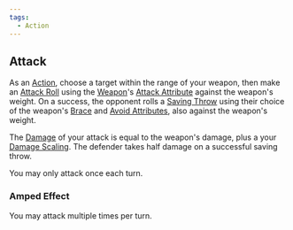 ```yaml
---  
tags:  
  - Action  
---  
```

## Attack  
  
As an [Action](./Action.md), choose a target within the range of your weapon, then make an [Attack Roll](./Attack%20Roll.md) using the [Weapon](./Weapon.md)'s [Attack Attribute](./Attack%20Attribute.md) against the weapon's weight. On a success, the opponent rolls a [Saving Throw](./Saving%20Throw.md) using their choice of the weapon's [Brace](./Brace%20Attribute.md) and [Avoid Attributes](./Avoid%20Attribute.md), also against the weapon's weight.  
  
The [Damage](./Damage.md) of your attack is equal to the weapon's damage, plus a your [Damage Scaling](./Damage%20Scaling.md). The defender takes half damage on a successful saving throw.  
  
You may only attack once each turn.  
  
### Amped Effect  
  
You may attack multiple times per turn.